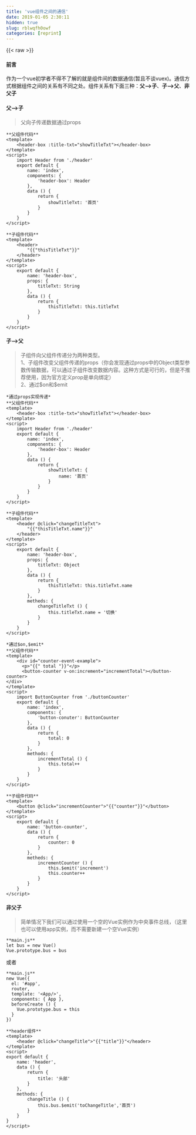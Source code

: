 ```yaml
---
title: 'vue组件之间的通信' 
date: 2019-01-05 2:30:11
hidden: true
slug: rblwqfh0owf
categories: [reprint]
---
```


{{< raw >}}

                    
<h4>前言</h4>
<p>作为一个vue初学者不得不了解的就是组件间的数据通信(暂且不谈vuex)。通信方式根据组件之间的关系有不同之处。组件关系有下面三种：<strong>父--&gt;子</strong>、<strong>子--&gt;父</strong>、<strong>非父子</strong></p>
<h4>父--&gt;子</h4>
<blockquote>父向子传递数据通过props</blockquote>
<div class="widget-codetool" style="display:none;">
      <div class="widget-codetool--inner">
      <span class="selectCode code-tool" data-toggle="tooltip" data-placement="top" title="" data-original-title="全选"></span>
      <span type="button" class="copyCode code-tool" data-toggle="tooltip" data-placement="top" data-clipboard-text="**父组件代码**
<template>
    <header-box :title-txt=&quot;showTitleTxt&quot;></header-box>
</template>
<script>
    import Header from './header'
    export default {
        name: 'index',
        components: {
            'header-box': Header
        },
        data () {
            return {
                showTitleTxt: '首页'
            }
        }
    }
</script>" title="" data-original-title="复制"></span>
      <span type="button" class="saveToNote code-tool" data-toggle="tooltip" data-placement="top" title="" data-original-title="放进笔记"></span>
      </div>
      </div><pre class="javascript hljs"><code class="js">**父组件代码**
<span class="xml"><span class="hljs-tag">&lt;<span class="hljs-name">template</span>&gt;</span>
    <span class="hljs-tag">&lt;<span class="hljs-name">header-box</span> <span class="hljs-attr">:title-txt</span>=<span class="hljs-string">"showTitleTxt"</span>&gt;</span><span class="hljs-tag">&lt;/<span class="hljs-name">header-box</span>&gt;</span>
<span class="hljs-tag">&lt;/<span class="hljs-name">template</span>&gt;</span>
<span class="hljs-tag">&lt;<span class="hljs-name">script</span>&gt;</span><span class="javascript">
    <span class="hljs-keyword">import</span> Header <span class="hljs-keyword">from</span> <span class="hljs-string">'./header'</span>
    <span class="hljs-keyword">export</span> <span class="hljs-keyword">default</span> {
        <span class="hljs-attr">name</span>: <span class="hljs-string">'index'</span>,
        <span class="hljs-attr">components</span>: {
            <span class="hljs-string">'header-box'</span>: Header
        },
        data () {
            <span class="hljs-keyword">return</span> {
                <span class="hljs-attr">showTitleTxt</span>: <span class="hljs-string">'首页'</span>
            }
        }
    }
</span><span class="hljs-tag">&lt;/<span class="hljs-name">script</span>&gt;</span></span></code></pre>
<div class="widget-codetool" style="display:none;">
      <div class="widget-codetool--inner">
      <span class="selectCode code-tool" data-toggle="tooltip" data-placement="top" title="" data-original-title="全选"></span>
      <span type="button" class="copyCode code-tool" data-toggle="tooltip" data-placement="top" data-clipboard-text="**子组件代码**
<template>
    <header>
        "{{"thisTitleTxt"}}"
    </header>
</template>
<script>
    export default {
        name: 'header-box',
        props: {
            titleTxt: String
        },
        data () {
            return {
                thisTitleTxt: this.titleTxt
            }
        }
    }
</script>" title="" data-original-title="复制"></span>
      <span type="button" class="saveToNote code-tool" data-toggle="tooltip" data-placement="top" title="" data-original-title="放进笔记"></span>
      </div>
      </div><pre class="javascript hljs"><code class="js">**子组件代码**
<span class="xml"><span class="hljs-tag">&lt;<span class="hljs-name">template</span>&gt;</span>
    <span class="hljs-tag">&lt;<span class="hljs-name">header</span>&gt;</span>
        "{{"thisTitleTxt"}}"
    <span class="hljs-tag">&lt;/<span class="hljs-name">header</span>&gt;</span>
<span class="hljs-tag">&lt;/<span class="hljs-name">template</span>&gt;</span></span>
&lt;script&gt;
    <span class="hljs-keyword">export</span> <span class="hljs-keyword">default</span> {
        <span class="hljs-attr">name</span>: <span class="hljs-string">'header-box'</span>,
        <span class="hljs-attr">props</span>: {
            <span class="hljs-attr">titleTxt</span>: <span class="hljs-built_in">String</span>
        },
        data () {
            <span class="hljs-keyword">return</span> {
                <span class="hljs-attr">thisTitleTxt</span>: <span class="hljs-keyword">this</span>.titleTxt
            }
        }
    }
&lt;<span class="hljs-regexp">/script&gt;</span></code></pre>
<h4>子--&gt;父</h4>
<blockquote>子组件向父组件传递分为两种类型。<br>1、子组件改变父组件传递的props（你会发现通过props中的Object类型参数传输数据，可以通过子组件改变数据内容。这种方式是可行的，但是不推荐使用，因为官方定义prop是单向绑定）<br>2、通过$on和$emit</blockquote>
<div class="widget-codetool" style="display:none;">
      <div class="widget-codetool--inner">
      <span class="selectCode code-tool" data-toggle="tooltip" data-placement="top" title="" data-original-title="全选"></span>
      <span type="button" class="copyCode code-tool" data-toggle="tooltip" data-placement="top" data-clipboard-text="*通过props实现传递*
**父组件代码**
<template>
    <header-box :title-txt=&quot;showTitleTxt&quot;></header-box>
</template>
<script>
    import Header from './header'
    export default {
        name: 'index',
        components: {
            'header-box': Header
        },
        data () {
            return {
                showTitleTxt: {
                    name: '首页'
                }
            }
        }
    }
</script>" title="" data-original-title="复制"></span>
      <span type="button" class="saveToNote code-tool" data-toggle="tooltip" data-placement="top" title="" data-original-title="放进笔记"></span>
      </div>
      </div><pre class="javascript hljs"><code class="js">*通过props实现传递*
**父组件代码**
<span class="xml"><span class="hljs-tag">&lt;<span class="hljs-name">template</span>&gt;</span>
    <span class="hljs-tag">&lt;<span class="hljs-name">header-box</span> <span class="hljs-attr">:title-txt</span>=<span class="hljs-string">"showTitleTxt"</span>&gt;</span><span class="hljs-tag">&lt;/<span class="hljs-name">header-box</span>&gt;</span>
<span class="hljs-tag">&lt;/<span class="hljs-name">template</span>&gt;</span>
<span class="hljs-tag">&lt;<span class="hljs-name">script</span>&gt;</span><span class="javascript">
    <span class="hljs-keyword">import</span> Header <span class="hljs-keyword">from</span> <span class="hljs-string">'./header'</span>
    <span class="hljs-keyword">export</span> <span class="hljs-keyword">default</span> {
        <span class="hljs-attr">name</span>: <span class="hljs-string">'index'</span>,
        <span class="hljs-attr">components</span>: {
            <span class="hljs-string">'header-box'</span>: Header
        },
        data () {
            <span class="hljs-keyword">return</span> {
                <span class="hljs-attr">showTitleTxt</span>: {
                    <span class="hljs-attr">name</span>: <span class="hljs-string">'首页'</span>
                }
            }
        }
    }
</span><span class="hljs-tag">&lt;/<span class="hljs-name">script</span>&gt;</span></span></code></pre>
<div class="widget-codetool" style="display:none;">
      <div class="widget-codetool--inner">
      <span class="selectCode code-tool" data-toggle="tooltip" data-placement="top" title="" data-original-title="全选"></span>
      <span type="button" class="copyCode code-tool" data-toggle="tooltip" data-placement="top" data-clipboard-text="**子组件代码**
<template>
    <header @click=&quot;changeTitleTxt&quot;>
        "{{"thisTitleTxt.name"}}"
    </header>
</template>
<script>
    export default {
        name: 'header-box',
        props: {
            titleTxt: Object
        },
        data () {
            return {
                thisTitleTxt: this.titleTxt.name
            }
        },
        metheds: {
            changeTitleTxt () {
                this.titleTxt.name = '切换'
            }
        }
    }
</script>" title="" data-original-title="复制"></span>
      <span type="button" class="saveToNote code-tool" data-toggle="tooltip" data-placement="top" title="" data-original-title="放进笔记"></span>
      </div>
      </div><pre class="javascript hljs"><code class="js">**子组件代码**
<span class="xml"><span class="hljs-tag">&lt;<span class="hljs-name">template</span>&gt;</span>
    <span class="hljs-tag">&lt;<span class="hljs-name">header</span> @<span class="hljs-attr">click</span>=<span class="hljs-string">"changeTitleTxt"</span>&gt;</span>
        "{{"thisTitleTxt.name"}}"
    <span class="hljs-tag">&lt;/<span class="hljs-name">header</span>&gt;</span>
<span class="hljs-tag">&lt;/<span class="hljs-name">template</span>&gt;</span></span>
&lt;script&gt;
    <span class="hljs-keyword">export</span> <span class="hljs-keyword">default</span> {
        <span class="hljs-attr">name</span>: <span class="hljs-string">'header-box'</span>,
        <span class="hljs-attr">props</span>: {
            <span class="hljs-attr">titleTxt</span>: <span class="hljs-built_in">Object</span>
        },
        data () {
            <span class="hljs-keyword">return</span> {
                <span class="hljs-attr">thisTitleTxt</span>: <span class="hljs-keyword">this</span>.titleTxt.name
            }
        },
        <span class="hljs-attr">metheds</span>: {
            changeTitleTxt () {
                <span class="hljs-keyword">this</span>.titleTxt.name = <span class="hljs-string">'切换'</span>
            }
        }
    }
&lt;<span class="hljs-regexp">/script&gt;</span></code></pre>
<div class="widget-codetool" style="display:none;">
      <div class="widget-codetool--inner">
      <span class="selectCode code-tool" data-toggle="tooltip" data-placement="top" title="" data-original-title="全选"></span>
      <span type="button" class="copyCode code-tool" data-toggle="tooltip" data-placement="top" data-clipboard-text="*通过$on,$emit*
**父组件代码**
<template>
    <div id=&quot;counter-event-example&quot;>
      <p>"{{" total "}}"</p>
      <button-counter v-on:increment=&quot;incrementTotal&quot;></button-counter>
</div>
</template>
<script>
    import ButtonCounter from './buttonCounter'
    export default {
        name: 'index',
        components: {
            'button-conuter': ButtonCounter
        },
        data () {
            return {
                total: 0
            }
        },
        methods: {
            incrementTotal () {
                this.total++
            }
        }
    }
</script>" title="" data-original-title="复制"></span>
      <span type="button" class="saveToNote code-tool" data-toggle="tooltip" data-placement="top" title="" data-original-title="放进笔记"></span>
      </div>
      </div><pre class="javascript hljs"><code class="js">*通过$on,$emit*
**父组件代码**
<span class="xml"><span class="hljs-tag">&lt;<span class="hljs-name">template</span>&gt;</span>
    <span class="hljs-tag">&lt;<span class="hljs-name">div</span> <span class="hljs-attr">id</span>=<span class="hljs-string">"counter-event-example"</span>&gt;</span>
      <span class="hljs-tag">&lt;<span class="hljs-name">p</span>&gt;</span>"{{" total "}}"<span class="hljs-tag">&lt;/<span class="hljs-name">p</span>&gt;</span>
      <span class="hljs-tag">&lt;<span class="hljs-name">button-counter</span> <span class="hljs-attr">v-on:increment</span>=<span class="hljs-string">"incrementTotal"</span>&gt;</span><span class="hljs-tag">&lt;/<span class="hljs-name">button-counter</span>&gt;</span>
<span class="hljs-tag">&lt;/<span class="hljs-name">div</span>&gt;</span>
<span class="hljs-tag">&lt;/<span class="hljs-name">template</span>&gt;</span>
<span class="hljs-tag">&lt;<span class="hljs-name">script</span>&gt;</span><span class="javascript">
    <span class="hljs-keyword">import</span> ButtonCounter <span class="hljs-keyword">from</span> <span class="hljs-string">'./buttonCounter'</span>
    <span class="hljs-keyword">export</span> <span class="hljs-keyword">default</span> {
        <span class="hljs-attr">name</span>: <span class="hljs-string">'index'</span>,
        <span class="hljs-attr">components</span>: {
            <span class="hljs-string">'button-conuter'</span>: ButtonCounter
        },
        data () {
            <span class="hljs-keyword">return</span> {
                <span class="hljs-attr">total</span>: <span class="hljs-number">0</span>
            }
        },
        <span class="hljs-attr">methods</span>: {
            incrementTotal () {
                <span class="hljs-keyword">this</span>.total++
            }
        }
    }
</span><span class="hljs-tag">&lt;/<span class="hljs-name">script</span>&gt;</span></span></code></pre>
<div class="widget-codetool" style="display:none;">
      <div class="widget-codetool--inner">
      <span class="selectCode code-tool" data-toggle="tooltip" data-placement="top" title="" data-original-title="全选"></span>
      <span type="button" class="copyCode code-tool" data-toggle="tooltip" data-placement="top" data-clipboard-text="**子组件代码**
<template>
    <button @click=&quot;incrementCounter&quot;>"{{"counter"}}"</button>
</template>
<script>
    export default {
        name: 'button-counter',
        data () {
            return {
                counter: 0
            }
        },
        metheds: {
            incrementCounter () {
                this.$emit('increment')
                this.counter++
            }
        }
    }
</script>" title="" data-original-title="复制"></span>
      <span type="button" class="saveToNote code-tool" data-toggle="tooltip" data-placement="top" title="" data-original-title="放进笔记"></span>
      </div>
      </div><pre class="javascript hljs"><code class="js">**子组件代码**
<span class="xml"><span class="hljs-tag">&lt;<span class="hljs-name">template</span>&gt;</span>
    <span class="hljs-tag">&lt;<span class="hljs-name">button</span> @<span class="hljs-attr">click</span>=<span class="hljs-string">"incrementCounter"</span>&gt;</span>"{{"counter"}}"<span class="hljs-tag">&lt;/<span class="hljs-name">button</span>&gt;</span>
<span class="hljs-tag">&lt;/<span class="hljs-name">template</span>&gt;</span></span>
&lt;script&gt;
    <span class="hljs-keyword">export</span> <span class="hljs-keyword">default</span> {
        <span class="hljs-attr">name</span>: <span class="hljs-string">'button-counter'</span>,
        data () {
            <span class="hljs-keyword">return</span> {
                <span class="hljs-attr">counter</span>: <span class="hljs-number">0</span>
            }
        },
        <span class="hljs-attr">metheds</span>: {
            incrementCounter () {
                <span class="hljs-keyword">this</span>.$emit(<span class="hljs-string">'increment'</span>)
                <span class="hljs-keyword">this</span>.counter++
            }
        }
    }
&lt;<span class="hljs-regexp">/script&gt;</span></code></pre>
<h4>非父子</h4>
<blockquote>简单情况下我们可以通过使用一个空的Vue实例作为中央事件总线，（这里也可以使用app实例，而不需要新建一个空Vue实例）</blockquote>
<div class="widget-codetool" style="display:none;">
      <div class="widget-codetool--inner">
      <span class="selectCode code-tool" data-toggle="tooltip" data-placement="top" title="" data-original-title="全选"></span>
      <span type="button" class="copyCode code-tool" data-toggle="tooltip" data-placement="top" data-clipboard-text="**main.js**
let bus = new Vue()
Vue.prototype.bus = bus" title="" data-original-title="复制"></span>
      <span type="button" class="saveToNote code-tool" data-toggle="tooltip" data-placement="top" title="" data-original-title="放进笔记"></span>
      </div>
      </div><pre class="javascript hljs"><code class="js">**main.js**
<span class="hljs-keyword">let</span> bus = <span class="hljs-keyword">new</span> Vue()
Vue.prototype.bus = bus</code></pre>
<p>或者</p>
<div class="widget-codetool" style="display:none;">
      <div class="widget-codetool--inner">
      <span class="selectCode code-tool" data-toggle="tooltip" data-placement="top" title="" data-original-title="全选"></span>
      <span type="button" class="copyCode code-tool" data-toggle="tooltip" data-placement="top" data-clipboard-text="**main.js**
new Vue({
  el: '#app',
  router,
  template: '<App/>',
  components: { App },
  beforeCreate () {
    Vue.prototype.bus = this
  }
})" title="" data-original-title="复制"></span>
      <span type="button" class="saveToNote code-tool" data-toggle="tooltip" data-placement="top" title="" data-original-title="放进笔记"></span>
      </div>
      </div><pre class="hljs arduino"><code>**main.js**
<span class="hljs-keyword">new</span> Vue({
  el: <span class="hljs-string">'#app'</span>,
  router,
  <span class="hljs-keyword">template</span>: <span class="hljs-string">'&lt;App/&gt;'</span>,
  components: { App },
  beforeCreate () {
    Vue.prototype.bus = <span class="hljs-keyword">this</span>
  }
})</code></pre>
<div class="widget-codetool" style="display:none;">
      <div class="widget-codetool--inner">
      <span class="selectCode code-tool" data-toggle="tooltip" data-placement="top" title="" data-original-title="全选"></span>
      <span type="button" class="copyCode code-tool" data-toggle="tooltip" data-placement="top" data-clipboard-text="**header组件**
<template>
    <header @click=&quot;changeTitle&quot;>"{{"title"}}"</header>
</template>
<script>
export default {
    name: 'header',
    data () {
        return {
            title: '头部'
        }
    },
    methods: {
        changeTitle () {
            this.bus.$emit('toChangeTitle','首页')
        }
    }
}
</script>" title="" data-original-title="复制"></span>
      <span type="button" class="saveToNote code-tool" data-toggle="tooltip" data-placement="top" title="" data-original-title="放进笔记"></span>
      </div>
      </div><pre class="javascript hljs"><code class="js">**header组件**
<span class="xml"><span class="hljs-tag">&lt;<span class="hljs-name">template</span>&gt;</span>
    <span class="hljs-tag">&lt;<span class="hljs-name">header</span> @<span class="hljs-attr">click</span>=<span class="hljs-string">"changeTitle"</span>&gt;</span>"{{"title"}}"<span class="hljs-tag">&lt;/<span class="hljs-name">header</span>&gt;</span>
<span class="hljs-tag">&lt;/<span class="hljs-name">template</span>&gt;</span></span>
&lt;script&gt;
<span class="hljs-keyword">export</span> <span class="hljs-keyword">default</span> {
    <span class="hljs-attr">name</span>: <span class="hljs-string">'header'</span>,
    data () {
        <span class="hljs-keyword">return</span> {
            <span class="hljs-attr">title</span>: <span class="hljs-string">'头部'</span>
        }
    },
    <span class="hljs-attr">methods</span>: {
        changeTitle () {
            <span class="hljs-keyword">this</span>.bus.$emit(<span class="hljs-string">'toChangeTitle'</span>,<span class="hljs-string">'首页'</span>)
        }
    }
}
&lt;<span class="hljs-regexp">/script&gt;</span></code></pre>
<div class="widget-codetool" style="display:none;">
      <div class="widget-codetool--inner">
      <span class="selectCode code-tool" data-toggle="tooltip" data-placement="top" title="" data-original-title="全选"></span>
      <span type="button" class="copyCode code-tool" data-toggle="tooltip" data-placement="top" data-clipboard-text="**footer组件**
<template>
    <footer>"{{"txt"}}"</footer>
</template>
<script>
export default {
    name: 'footer',
    mounted () {
        this.bus.$on('toChangeTitle', function (title) {
            console.log(title)
        })
    },
    data () {
        return {
            txt: '尾部'
        }
    }
}" title="" data-original-title="复制"></span>
      <span type="button" class="saveToNote code-tool" data-toggle="tooltip" data-placement="top" title="" data-original-title="放进笔记"></span>
      </div>
      </div><pre class="javascript hljs"><code class="js">**footer组件**
<span class="xml"><span class="hljs-tag">&lt;<span class="hljs-name">template</span>&gt;</span>
    <span class="hljs-tag">&lt;<span class="hljs-name">footer</span>&gt;</span>"{{"txt"}}"<span class="hljs-tag">&lt;/<span class="hljs-name">footer</span>&gt;</span>
<span class="hljs-tag">&lt;/<span class="hljs-name">template</span>&gt;</span></span>
&lt;script&gt;
<span class="hljs-keyword">export</span> <span class="hljs-keyword">default</span> {
    <span class="hljs-attr">name</span>: <span class="hljs-string">'footer'</span>,
    mounted () {
        <span class="hljs-keyword">this</span>.bus.$on(<span class="hljs-string">'toChangeTitle'</span>, <span class="hljs-function"><span class="hljs-keyword">function</span> (<span class="hljs-params">title</span>) </span>{
            <span class="hljs-built_in">console</span>.log(title)
        })
    },
    data () {
        <span class="hljs-keyword">return</span> {
            <span class="hljs-attr">txt</span>: <span class="hljs-string">'尾部'</span>
        }
    }
}</code></pre>

                
{{< /raw >}}

# 版权声明
本文资源来源互联网，仅供学习研究使用，版权归该资源的合法拥有者所有，

本文仅用于学习、研究和交流目的。转载请注明出处、完整链接以及原作者。

原作者若认为本站侵犯了您的版权，请联系我们，我们会立即删除！

## 原文标题
vue组件之间的通信

## 原文链接
[https://segmentfault.com/a/1190000010530600](https://segmentfault.com/a/1190000010530600)

